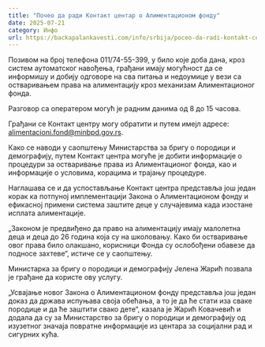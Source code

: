 ```yaml
---
title: "Почео да ради Контакт центар о Алиментационом фонду"
date: 2025-07-21
category: Инфо
url: https://backapalankavesti.com/info/srbija/poceo-da-radi-kontakt-centar-o-alimentacionom-fondu1/
---
```


Позивом на број телефона 011/74-55-399, у било које доба дана, кроз систем аутоматског навођења, грађани имају могућност да се информишу и добију одговоре на сва питања и недоумице у вези са остваривањем права на алиментацију кроз механизам Алиментационог фонда.

Разговор са оператером могућ је радним данима од 8 до 15 часова.

Грађани се Контакт центру могу обратити и путем имејл адресе: alimentacioni.fond@minbpd.gov.rs.

Како се наводи у саопштењу Министарства за бригу о породици и демографију, путем Контакт центра могуће је добити информације о процедури за остваривање права из Алиментационог фонда, као и информације о условима, корацима и трајању процедуре.

Наглашава се и да успостављање Контакт центра представља још један корак ка потпуној имплементацији Закона о Алиментационом фонду и ефикасној примени система заштите деце у случајевима када изостане исплата алиментације.

„Законом је предвиђено да право на алиментацију имају малолетна деца и деца до 26 година која су на школовању. Како би остваривање овог права било олакшано, корисници Фонда су ослобођени обавезе да подносе захтеве“, истиче се у саопштењу.

Министарка за бригу о породици и демографију Јелена Жарић позвала је грађане да користе ову услугу.

„Усвајање новог Закона о Алиментационом фонду представља још један доказ да држава испуњава своја обећања, а то је да ће стати иза сваке породице и да ће заштити свако дете“, казала је Жарић Ковачевић и додала да су за Министарство за бригу о породици и демографију од изузетног значаја повратне информације из центара за социјални рад и сигурних кућа.
